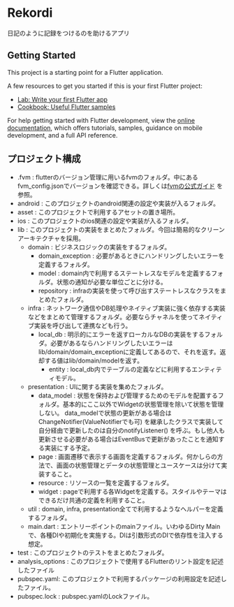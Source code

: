 # Rekordi

日記のように記録をつけるのを助けるアプリ

## Getting Started

This project is a starting point for a Flutter application.

A few resources to get you started if this is your first Flutter project:

- [Lab: Write your first Flutter app](https://docs.flutter.dev/get-started/codelab)
- [Cookbook: Useful Flutter samples](https://docs.flutter.dev/cookbook)

For help getting started with Flutter development, view the
[online documentation](https://docs.flutter.dev/), which offers tutorials,
samples, guidance on mobile development, and a full API reference.

## プロジェクト構成

- .fvm :
  flutterのバージョン管理に用いるfvmのフォルダ。中にあるfvm_config.jsonでバージョンを確認できる。詳しくは[fvmの公式ガイド](https://fvm.app/docs/guides/basic_commands)
  を参照。
- android : このプロジェクトのandroid関連の設定や実装が入るフォルダ。
- asset : このプロジェクトで利用するアセットの置き場所。
- ios : このプロジェクトのios関連の設定や実装が入るフォルダ。
- lib : このプロジェクトの実装をまとめたフォルダ。今回は簡易的なクリーンアーキテクチャを採用。
    - domain : ビジネスロジックの実装をするフォルダ。
        - domain_exception : 必要があるときにハンドリングしたいエラーを定義するフォルダ。
        - model : domain内で利用するステートレスなモデルを定義するフォルダ。状態の通知が必要な単位ごとに分ける。
        - repository : infraの実装を使って呼び出すステートレスなクラスをまとめたフォルダ。
    - infra : ネットワーク通信やDB処理やネイティブ実装に強く依存する実装などをまとめて管理するフォルダ。必要ならチャネルを使ってネイティブ実装を呼び出して連携なども行う。
        - local_db :
          明示的にエラーを返すローカルなDBの実装をするフォルダ。必要があるならハンドリングしたいエラーはlib/domain/domain_exceptionに定義してあるので、それを返す。返却する値はlib/domain/modelを返す。
            - entity : local_db内でテーブルの定義などに利用するエンティティモデル。
    - presentation : UIに関する実装を集めたフォルダ。
        - data_model : 状態を保持および管理するためのモデルを配置するフォルダ。基本的にここ以外でWidgetの状態管理を除いて状態を管理しない。
          data_modelで状態の更新がある場合はChangeNotifier(ValueNotifierでも可)
          を継承したクラスで実装して自分経由で更新したのは自分のnotifyListener()
          を呼ぶ。もし他人も更新させる必要がある場合はEventBusで更新があったことを通知する実装にする予定。
        - page : 画面遷移で表示する画面を定義するフォルダ。何かしらの方法で、画面の状態管理とデータの状態管理とユースケースは分けて実装すること。
        - resource : リソースの一覧を定義するフォルダ。
        - widget : pageで利用する各Widgetを定義する。スタイルやテーマはできるだけ共通の定義を利用すること。
    - util : domain, infra, presentation全てで利用するようなヘルパーを定義するフォルダ。
    - main.dart : エントリーポイントのmainファイル。いわゆるDirty Mainで、各種DIや初期化を実施する。DIは引数形式のDIで依存性を注入する想定。
- test : このプロジェクトのテストをまとめたフォルダ。
- analysis_options : このプロジェクトで使用するFlutterのリント設定を記述したファイル
- pubspec.yaml: このプロジェクトで利用するパッケージの利用設定を記述したファイル。
- pubspec.lock : pubspec.yamlのLockファイル。

